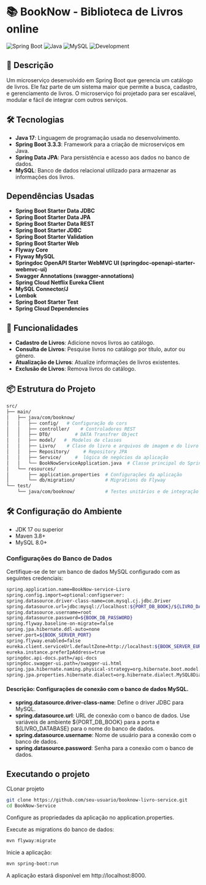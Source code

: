 # 📚 BookNow - Biblioteca  de Livros online

![Spring Boot](https://img.shields.io/badge/Spring%20Boot-6DB33F?style=for-the-badge&logo=spring-boot&logoColor=white)
![Java](https://img.shields.io/badge/Java-007396?style=for-the-badge&logo=java&logoColor=white)
![MySQL](https://img.shields.io/badge/MySQL-4479A1?style=for-the-badge&logo=mysql&logoColor=white)
![Development](https://img.shields.io/badge/Development-In%20Progress-yellow?style=for-the-badge)

## 📖 Descrição

Um microserviço desenvolvido em Spring Boot que gerencia um catálogo de livros. Ele faz parte de um sistema maior que permite a busca, cadastro, e gerenciamento de livros. O microserviço foi projetado para ser escalável, modular e fácil de integrar com outros serviços.

## 🛠️ Tecnologias

- **Java 17**: Linguagem de programação usada no desenvolvimento.
- **Spring Boot 3.3.3**: Framework para a criação de microserviços em Java.
- **Spring Data JPA**: Para persistência e acesso aos dados no banco de dados.
- **MySQL**: Banco de dados relacional utilizado para armazenar as informações dos livros.
  
## Dependências Usadas
<ul>
    <li><strong>Spring Boot Starter Data JDBC</strong></li>
    <li><strong>Spring Boot Starter Data JPA</strong></li>
    <li><strong>Spring Boot Starter Data REST</strong></li>
    <li><strong>Spring Boot Starter JDBC</strong></li>
    <li><strong>Spring Boot Starter Validation</strong></li>
    <li><strong>Spring Boot Starter Web</strong></li>
    <li><strong>Flyway Core</strong></li>
    <li><strong>Flyway MySQL</strong></li>
    <li><strong>Springdoc OpenAPI Starter WebMVC UI (springdoc-openapi-starter-webmvc-ui)</strong></li>
    <li><strong>Swagger Annotations (swagger-annotations)</strong></li>
    <li><strong>Spring Cloud Netflix Eureka Client</strong></li>
    <li><strong>MySQL Connector/J</strong></li>
    <li><strong>Lombok</strong></li>
    <li><strong>Spring Boot Starter Test</strong></li>
    <li><strong>Spring Cloud Dependencies</strong></li>
</ul>

## 🚀 Funcionalidades

- **Cadastro de Livros**: Adicione novos livros ao catálogo.
- **Consulta de Livros**: Pesquise livros no catálogo por título, autor ou gênero.
- **Atualização de Livros**: Atualize informações de livros existentes.
- **Exclusão de Livros**: Remova livros do catálogo.

## 📦 Estrutura do Projeto

```bash
src/
├── main/
│   ├── java/com/booknow/
│   │   ├── config/   # Configuração do cors
│   │   ├── controller/    # Controladores REST
│   │   ├── DTO/         # DATA Transfrer Object
│   │   ├── model/   #  Modelos de classes 
│   │   ├── Livro/    # Clase do livro e arquivos de imagem e do livro
│   │   ├── Repository/     # Repository JPA
│   │   ├── Service/     #  lógica de negócios da aplicação
│   │   └── BookNowServiceApplication.java  # Classe principal do Spring Boot
│   └── resources/
│       ├── application.properties  # Configurações da aplicação
│       └── db/migration/           # Migrations do Flyway
└── test/
    └── java/com/booknow/           # Testes unitários e de integração
```
## 🛠️ Configuração do Ambiente
<ul>
    <li>JDK 17 ou superior</li>
    <li> Maven 3.8+</Li>
   <li>  MySQL 8.0+ </li>
</ul>
<h3>Configurações do Banco de Dados</h3>
<p>Certifique-se de ter um banco de dados MySQL configurado com as seguintes credenciais:</p>

```bash
spring.application.name=BookNow-service-Livro
spring.config.import=optional:configserver:
spring.datasource.driver-class-name=com.mysql.cj.jdbc.Driver
spring.datasource.url=jdbc:mysql://localhost:${PORT_DB_BOOK}/${LIVRO_DATABASE}
spring.datasource.username=root
spring.datasource.password=${BOOK_DB_PASSWORD}
spring.flyway.baseline-on-migrate=false
spring.jpa.hibernate.ddl-auto=none
server.port=${BOOK_SERVER_PORT}
spring.flyway.enabled=false
eureka.client.serviceUrl.defaultZone=http://localhost:${BOOK_SERVER_EUREKA}/eureka
eureka.instance.preferIpAddress=true
springdoc.api-docs.path=/api-docs
springdoc.swagger-ui.path=/swagger-ui.html
spring.jpa.hibernate.naming.physical-strategy=org.hibernate.boot.model.naming.PhysicalNamingStrategyStandardImpl
spring.jpa.properties.hibernate.dialect=org.hibernate.dialect.MySQL8Dialect
```
#### Descrição: Configurações de conexão com o banco de dados MySQL.
- **spring.datasource.driver-class-name**: Define o driver JDBC para MySQL.
- **spring.datasource.url**: URL de conexão com o banco de dados. Use variáveis de ambiente ${PORT_DB_BOOK} para a porta e ${LIVRO_DATABASE} para o nome do banco de dados.
- **spring.datasource.username**: Nome de usuário para a conexão com o banco de dados.
- **spring.datasource.password**: Senha para a conexão com o banco de dados.
## Executando o projeto
<p>CLonar projeto</p>

```bash
git clone https://github.com/seu-usuario/booknow-livro-service.git
cd BookNow-Service
```
<p>Configure as propriedades da aplicação no application.properties.</p>
<p>Execute as migrations do banco de dados:</p>

```bash
mvn flyway:migrate
```
<p>Inicie a aplicação:</p>

```bash
mvn spring-boot:run
```
<p>A aplicação estará disponível em http://localhost:8000.</p>
 
